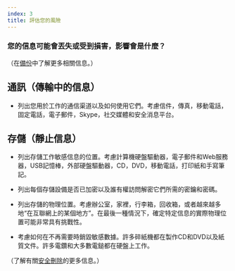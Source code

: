 ```yaml
---
index: 3
title: 評估您的風險
---
```

### 您的信息可能會丟失或受到損害，影響會是什麼？

（在[備份](umbrella://information/backing-up)中了解更多相關信息。）

## 通訊（傳輸中的信息）

- 列出您用於工作的通信渠道以及如何使用它們。考慮信件，傳真，移動電話，固定電話，電子郵件，Skype，社交媒體和安全消息平台。

## 存儲（靜止信息）

- 列出存儲工作敏感信息的位置。考慮計算機硬盤驅動器，電子郵件和Web服務器，USB記憶棒，外部硬盤驅動器，CD，DVD，移動電話，打印紙和手寫筆記。

- 列出每個存儲設備是否已加密以及誰有權訪問解密它們所需的密鑰和密碼。

- 列出存儲的物理位置。考慮辦公室，家裡，行李箱，回收箱，或者越來越多地“在互聯網上的某個地方”。在最後一種情況下，確定特定信息的實際物理位置可能非常具有挑戰性。

- 考慮如何在不再需要時銷毀敏感數據。許多碎紙機都在製作CD和DVD以及紙質文件。許多電鑽和大多數電鎚都在硬盤上工作。

（了解有關[安全刪除](umbrella://information/safely-deleting)的更多信息。）